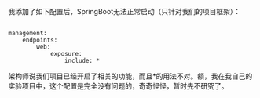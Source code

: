 我添加了如下配置后，SpringBoot无法正常启动（只针对我们的项目框架）：

~~~

management:
    endpoints:
        web:
            exposure:
                include: *

~~~

架构师说我们项目已经开启了相关的功能，而且*的用法不对。额，我在我自己的实验项目中，这个配置是完全没有问题的，奇奇怪怪，暂时先不研究了。